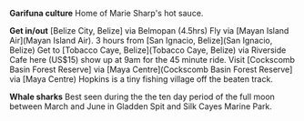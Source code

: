 **Garifuna culture**
Home of Marie Sharp's hot sauce.

**Get in/out**
[Belize City, Belize] via Belmopan (4.5hrs)
Fly via [Mayan Island Air](Mayan Island Air).
3 hours from [San Ignacio, Belize](San Ignacio, Belize)
Get to [Tobacco Caye, Belize](Tobacco Caye, Belize) via Riverside Cafe here (US$15) show up at 9am for the 45 minute ride.
Visit [Cockscomb Basin Forest Reserve] via [Maya Centre](Cockscomb Basin Forest Reserve] via [Maya Centre)
Hopkins is a tiny fishing village off the beaten track.

**Whale sharks**
Best seen during the the ten day period of the full moon between March and June in Gladden Spit and Silk Cayes Marine Park.

